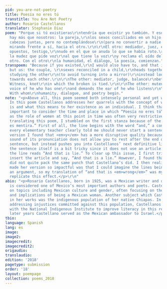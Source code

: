 ```yaml
---
pid: you-are-not-poetry
title: Poesía no eres tú
transtitle: You Are Not Poetry
author: Rosario Castellanos
translator: Stephanie Diaz
poem: "Porque si tú existieras\r\ntendría que existir yo también. Y eso es mentira.\r\n\r\nNada
  hay más que nosotros: la pareja,\r\nlos sexos conciliados en un hijo,\r\nlas dos
  cabezas juntas, pero no contemplándose\r\n(para no convertir a nadie en un espejo)\r\nsino
  mirando frente a sí, hacia el otro.\r\n\r\nEl otro: mediador, juez, equilibrio\r\nentre
  opuestos, testigo,\r\nnudo en el que se anuda lo que se había roto.\r\n\r\nEl otro,
  la mudez que pide voz\r\nal que tiene la voz\r\ny reclama el oído del que escucha.\r\n\r\nEl
  otro. Con el otro\r\nla humanidad, el diálogo, la poesía, comienzan."
transpoem: "Because if you existed,\r\nI would also have to, and that is wrong.\r\n\r\nNothing
  but us: the couple, \r\nsexes reconciled in a child,\r\nheads together, neither
  studying the other\r\n(to avoid turning into a mirror)\r\ninstead looking ahead
  towards each other.\r\n\r\nThe other: mediator, judge, balance\r\nbetween opposites.
  Witness, knot\r\nin which the broken is tied.\r\n\r\nThe other: muteness that asks\r\na
  voice of he who has one\r\nand demands the ear of he who listens\r\n\r\nThe other.
  With whom\r\nhumanity, dialogue, and poetry begin."
note: "<p>Above all, this poem seemed both intensely personal and yet widely universal.
  In this poem Castellanos addresses her quarrels with the concept of what a relationship
  is and what this means to her existence as an individual. I think that it’s particularly
  important to consider the time and place in which “Poesía no eres tú” was created,
  as the role of women at this point in time was often very restrictive.</p>\r\n<p>In
  translating this poem, I stumbled on the first stanza because of the line “Y eso
  es mentira.” First of all, the line begins with the word “and,” a conjunction which
  every elementary teacher clearly told me should never start a sentence. In the original
  version I found that <em>y</em> has a more disruptive quality because the sharp
  sound of its pronunciation does not allow you to rest after the end of the first
  sentence, but instead pushes you into Castellanos’ next definitive line. Secondly,
  the sentence itself is a bit tricky since it does not use an article. Literally,
  the line reads “And that is lie.” To clear up this issue, I first tried to simply
  insert the article and say, “And that is a lie.” However, I found that this version
  did not quite pack the same punch that Castellano’s did. I then realized that what
  made her version so impactful was that I could imagine the lines being spoken in
  an argument, so my translation of “and that is <em>wrong</em>” was my effort to
  replicate this effect.</p>\r\n"
abio: "<p>Rosario Castellanos, born in 1925, was a Mexican writer and diplomat who
  is considered one of Mexico’s most important authors and poets. Castellanos wrote
  on topics including Mexican culture and gender, often focusing on the intersection
  and implications of being a Mexican woman. Another subject which Castellanos highlighted
  in her works was the indigenous population of her native Chiapas. In addition to
  addressing injustices committed against this population, Castellanos also worked
  with the National Indigenous Institute to improve literacy in this region. In her
  later years Castellano served as the Mexican ambassador to Israel.</p>"
tbio:
language: Spanish
lang: es
image:
image2:
imagecredit:
imagecredit2:
origaudio:
translaudio:
edition: '2018'
pagetype: submission
order: '18'
layout: poempage
collection: poems_2018
---
```

